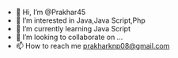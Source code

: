 - 👋 Hi, I’m @Prakhar45
- 👀 I’m interested in Java,Java Script,Php
- 🌱 I’m currently learning Java Script
- 💞️ I’m looking to collaborate on ...
- 📫 How to reach me prakharknp08@gmail.com

<!---
Prakhar45/Prakhar45 is a ✨ special ✨ repository because its `README.md` (this file) appears on your GitHub profile.
You can click the Preview link to take a look at your changes.
--->

